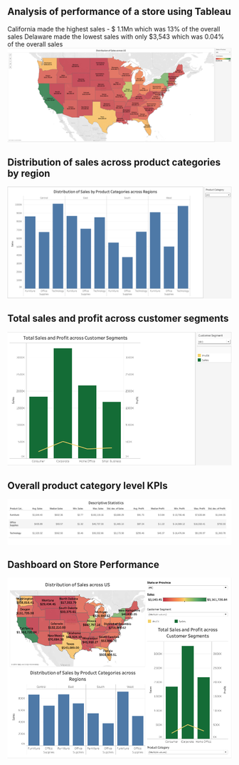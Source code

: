 ## Analysis of performance of a store using Tableau

California made the highest sales - $ 1.1Mn which was 13% of the overall sales
Delaware made the lowest sales with only $3,543 which was 0.04% of the overall sales
![Worksheet%201](https://github.com/Sonull/Store-Performance-Analysis/blob/master/Worksheet%201.png)

## Distribution of sales across product categories by region
![Worksheet%202](https://github.com/Sonull/Store-Performance-Analysis/blob/master/Worksheet%202.png)

## Total sales and profit across customer segments
![Worksheet%203](https://github.com/Sonull/Store-Performance-Analysis/blob/master/Worksheet%203.png)

## Overall product category level KPIs
![worksheet%204](https://github.com/Sonull/Store-Performance-Analysis/blob/master/worksheet%204.png)

## Dashboard on Store Performance
![Dashboard%201](https://github.com/Sonull/Store-Performance-Analysis/blob/master/Dashboard%201.png)
